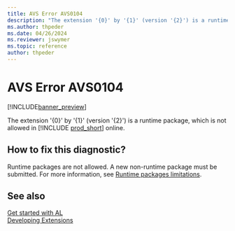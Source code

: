 ```yaml
---
title: AVS Error AVS0104
description: "The extension '{0}' by '{1}' (version '{2}') is a runtime package, which is not allowed in Business Central online."
ms.author: thpeder
ms.date: 04/26/2024
ms.reviewer: jswymer
ms.topic: reference
author: thpeder
---
```


# AVS Error AVS0104

[!INCLUDE[banner_preview](../includes/banner_preview.md)]

The extension '{0}' by '{1}' (version '{2}') is a runtime package, which is not allowed in [!INCLUDE [prod_short](../includes/prod_short.md)] online.

## How to fix this diagnostic?

Runtime packages are not allowed. A new non-runtime package must be submitted. For more information, see [Runtime packages limitations](../devenv-creating-runtime-packages.md#limitations).

## See also

[Get started with AL](../devenv-get-started.md)  
[Developing Extensions](../devenv-dev-overview.md)  
